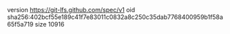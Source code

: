 version https://git-lfs.github.com/spec/v1
oid sha256:402bcf55e189c41f7e83011c0832a8c250c35dab7768400959b1f58a65f5a719
size 10916
